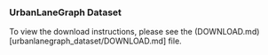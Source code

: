 ### UrbanLaneGraph Dataset 

To view the download instructions, please see the (DOWNLOAD.md)[urbanlanegraph_dataset/DOWNLOAD.md] file.
